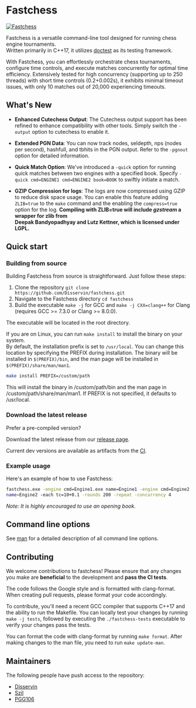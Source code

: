 # Fastchess

[![Fastchess](https://github.com/Disservin/fastchess/actions/workflows/fastchess.yml/badge.svg?branch=master)](https://github.com/Disservin/fastchess/actions/workflows/fastchess.yml)

Fastchess is a versatile command-line tool designed for running chess engine
tournaments.  
Written primarily in C++17, it utilizes [doctest](https://github.com/doctest/doctest) as its testing
framework.

With Fastchess, you can effortlessly orchestrate chess tournaments, configure
time controls, and execute matches concurrently for optimal time efficiency.
Extensively tested for high concurrency (supporting up to 250 threads) with
short time controls (0.2+0.002s), it exhibits minimal timeout issues, with only
10 matches out of 20,000 experiencing timeouts.

## What's New

- **Enhanced Cutechess Output**: The Cutechess output support has been refined to
  enhance compatibility with other tools. Simply switch the `-output` option to
  cutechess to enable it.
- **Extended PGN Data**: You can now track nodes, seldepth, nps (nodes per
  second), hashfull, and tbhits in the PGN output. Refer to the `-pgnout`
  option for detailed information.
- **Quick Match Option**: We've introduced a `-quick` option for running quick
  matches between two engines with a specified book. Specify
  `-quick cmd=ENGINE1 cmd=ENGINE2 book=BOOK` to swiftly initiate a match.

- **GZIP Compression for logs**: The logs are now compressed using GZIP to
  reduce disk space usage. You can enable this feature adding `ZLIB=true` to
  the `make` command and the enabling the `compress=true` option for the log.
  **Compiling with ZLIB=true will include _gzstream_ a wrapper for zlib from**  
  **Deepak Bandyopadhyay and Lutz Kettner, which is licensed under LGPL.**

## Quick start

### Building from source

Building Fastchess from source is straightforward. Just follow these steps:

1. Clone the repository `git clone https://github.com/Disservin/fastchess.git`
2. Navigate to the Fastchess directory `cd fastchess`
3. Build the executable `make -j` for GCC and `make -j CXX=clang++` for Clang (requires GCC >= 7.3.0 or Clang >= 8.0.0).

The executable will be located in the root directory.

If you are on Linux, you can run `make install` to install the binary on your system.  
By default, the installation prefix is set to `/usr/local`. You can change this location by specifying the PREFIX during installation. The binary will be installed in `$(PREFIX)/bin`, and the man page will be installed in `$(PREFIX)/share/man/man1`.

```bash
make install PREFIX=/custom/path
```

This will install the binary in /custom/path/bin and the man page in /custom/path/share/man/man1. If PREFIX is not specified, it defaults to /usr/local.

### Download the latest release

Prefer a pre-compiled version?

Download the latest release from our [release page](https://github.com/Disservin/fastchess/releases).

Current dev versions are available as artifacts from the [CI](https://github.com/Disservin/fastchess/actions?query=is%3Asuccess+event%3Apush+branch%3Amaster).

### Example usage

Here's an example of how to use Fastchess:

```bash
fastchess.exe -engine cmd=Engine1.exe name=Engine1 -engine cmd=Engine2.exe
name=Engine2 -each tc=10+0.1 -rounds 200 -repeat -concurrency 4
```

_Note: It is highly encouraged to use an opening book._

## Command line options

See [man](man) for a detailed description of all command line options.

## Contributing

We welcome contributions to fastchess! Please ensure that any changes you make
are **beneficial** to the development and **pass the CI tests**.

The code follows the Google style and is formatted with clang-format. When
creating pull requests, please format your code accordingly.

To contribute, you'll need a recent GCC compiler that supports C++17 and the
ability to run the Makefile. You can locally test your changes by running
`make -j tests`, followed by executing the `./fastchess-tests` executable to
verify your changes pass the tests.

You can format the code with clang-format by running `make format`.
After making changes to the man file, you need to run `make update-man`.

## Maintainers

The following people have push access to the repository:

- [Disservin](https://github.com/Disservin)
- [Szil](https://github.com/SzilBalazs)
- [PGG106](https://github.com/PGG106)
